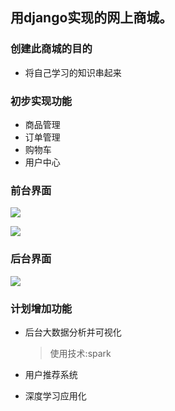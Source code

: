 
## 用django实现的网上商城。
### 创建此商城的目的
- 将自己学习的知识串起来

### 初步实现功能
- 商品管理
- 订单管理
- 购物车
- 用户中心

### 前台界面

![](https://github.com/kyoyo/ecshop/raw/master/images/intro1.png)

![](https://github.com/kyoyo/ecshop/raw/master/images/intro2.png)



### 后台界面

![](https://github.com/kyoyo/ecshop/raw/master/images/intro4.png)


### 计划增加功能

- 后台大数据分析并可视化
  > 使用技术:spark

- 用户推荐系统
- 深度学习应用化





